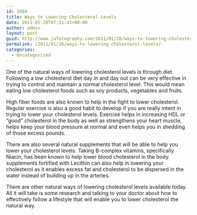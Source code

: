 ```yaml
---
id: 1069
title: Ways to Lowering Cholesterol Levels
date: 2011-01-28T07:21:43+00:00
author: admin
layout: post
guid: http://www.jafotography.com/2011/01/28/ways-to-lowering-cholesterol-levels/
permalink: /2011/01/28/ways-to-lowering-cholesterol-levels/
categories:
  - Uncategorized
---
```

One of the natural ways of lowering cholesterol levels is through diet. Following a low cholesterol diet day in and day out can be very effective in trying to control and maintain a normal cholesterol level. This would mean eating low cholesterol foods such as soy products, vegetables and fruits. 

High fiber foods are also known to help in the fight to lower cholesterol. Regular exercise is also a good habit to develop if you are really intent in trying to lower your cholesterol levels. Exercise helps in increasing HDL or &#8220;good&#8221; cholesterol in the body as well as strengthens your heart muscle, helps keep your blood pressure at normal and even helps you in shedding of those excess pounds. 

There are also several natural supplements that will be able to help you lower your cholesterol levels. Taking B-complex vitamins, specifically Niacin, has been known to help lower blood cholesterol in the body. supplements fortified with Lecithin can also help in lowering your cholesterol as it enables excess fat and cholesterol to be dispersed in the water instead of building up in the arteries. 

There are other natural ways of lowering cholesterol levels available today. All it will take is some research and talking to your doctor about how to effectively follow a lifestyle that will enable you to lower cholesterol the natural way.